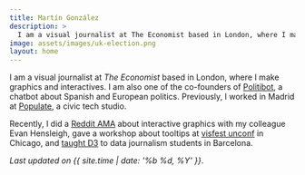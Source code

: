 ```yaml
---
title: Martín González
description: >
  I am a visual journalist at The Economist based in London, where I make graphics and interactives. I am also one of the co-founders of Politibot, a chatbot about Spanish and European politics
image: assets/images/uk-election.png
layout: home
---
```


I am a visual journalist at _The Economist_ based in London, where I make graphics and interactives. I am also one of the co-founders of [Politibot](https://www.niemanlab.org/2017/07/on-the-heels-of-its-own-success-spains-politibot-is-opening-up-a-chatbot-builder-for-other-outlets/), a chatbot about Spanish and European politics. Previously, I worked in Madrid at [Populate](https://populate.tools/), a civic tech studio.

Recently, I did a [Reddit AMA](https://old.reddit.com/r/dataisbeautiful/comments/cptmcw/were_evan_hensleigh_and_mart%C3%ADn_gonz%C3%A1lez/) about interactive graphics with my colleague Evan Hensleigh, gave a workshop about tooltips at [visfest unconf](https://web.archive.org/web/20191224103345/http://visfest.com/unconf2019/) in Chicago, and [taught D3](https://twitter.com/DataJournalism1/status/1124601499772956677) to data journalism students in Barcelona.

*Last updated on {{ site.time | date: '%b %d, %Y' }}*.